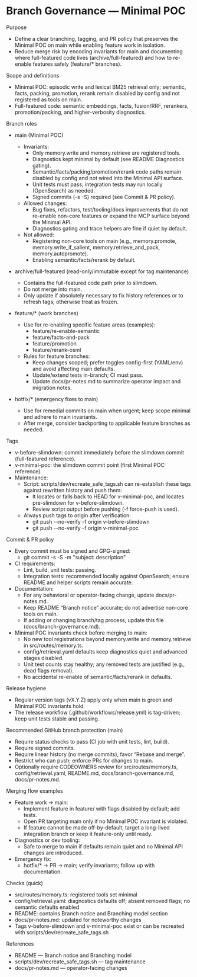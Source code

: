 # Branch Governance — Minimal POC

Purpose
- Define a clear branching, tagging, and PR policy that preserves the Minimal POC on main while enabling feature work in isolation.
- Reduce merge risk by encoding invariants for main and documenting where full-featured code lives (archive/full-featured) and how to re-enable features safely (feature/* branches).

Scope and definitions
- Minimal POC: episodic write and lexical BM25 retrieval only; semantic, facts, packing, promotion, rerank remain disabled by config and not registered as tools on main.
- Full-featured code: semantic embeddings, facts, fusion/RRF, rerankers, promotion/packing, and higher-verbosity diagnostics.

Branch roles
- main (Minimal POC)
  - Invariants:
    - Only memory.write and memory.retrieve are registered tools.
    - Diagnostics kept minimal by default (see README Diagnostics gating).
    - Semantic/facts/packing/promotion/rerank code paths remain disabled by config and not wired into the Minimal API surface.
    - Unit tests must pass; integration tests may run locally (OpenSearch) as needed.
    - Signed commits (-s -S) required (see Commit & PR policy).
  - Allowed changes:
    - Bug fixes, refactors, test/tooling/docs improvements that do not re-enable non-core features or expand the MCP surface beyond the Minimal API.
    - Diagnostics gating and trace helpers are fine if quiet by default.
  - Not allowed:
    - Registering non-core tools on main (e.g., memory.promote, memory.write_if_salient, memory.retrieve_and_pack, memory.autopromote).
    - Enabling semantic/facts/rerank by default.

- archive/full-featured (read-only/immutable except for tag maintenance)
  - Contains the full-featured code path prior to slimdown.
  - Do not merge into main.
  - Only update if absolutely necessary to fix history references or to refresh tags; otherwise treat as frozen.

- feature/* (work branches)
  - Use for re-enabling specific feature areas (examples):
    - feature/re-enable-semantic
    - feature/facts-and-pack
    - feature/promotion
    - feature/rerank-osml
  - Rules for feature branches:
    - Keep changes scoped; prefer toggles config-first (YAML/env) and avoid affecting main defaults.
    - Update/extend tests in-branch; CI must pass.
    - Update docs/pr-notes.md to summarize operator impact and migration notes.

- hotfix/* (emergency fixes to main)
  - Use for remedial commits on main when urgent; keep scope minimal and adhere to main invariants.
  - After merge, consider backporting to applicable feature branches as needed.

Tags
- v-before-slimdown: commit immediately before the slimdown commit (full-featured reference).
- v-minimal-poc: the slimdown commit point (first Minimal POC reference).
- Maintenance:
  - Script: scripts/dev/recreate_safe_tags.sh can re-establish these tags against rewritten history and push them:
    - It locates or falls back to HEAD for v-minimal-poc, and locates pre-slimdown for v-before-slimdown.
    - Review script output before pushing (-f force-push is used).
  - Always push tags to origin after verification:
    - git push --no-verify -f origin v-before-slimdown
    - git push --no-verify -f origin v-minimal-poc

Commit & PR policy
- Every commit must be signed and GPG-signed:
  - git commit -s -S -m "subject: description"
- CI requirements:
  - Lint, build, unit tests: passing.
  - Integration tests: recommended locally against OpenSearch; ensure README and helper scripts remain accurate.
- Documentation:
  - For any behavioral or operator-facing change, update docs/pr-notes.md.
  - Keep README “Branch notice” accurate; do not advertise non-core tools on main.
  - If adding or changing branch/tag process, update this file (docs/branch-governance.md).
- Minimal POC invariants check before merging to main:
  - No new tool registrations beyond memory.write and memory.retrieve in src/routes/memory.ts.
  - config/retrieval.yaml defaults keep diagnostics quiet and advanced stages disabled.
  - Unit test counts stay healthy; any removed tests are justified (e.g., dead flags removal).
  - No accidental re-enable of semantic/facts/rerank in defaults.

Release hygiene
- Regular version tags (vX.Y.Z) apply only when main is green and Minimal POC invariants hold.
- The release workflow (.github/workflows/release.yml) is tag-driven; keep unit tests stable and passing.

Recommended GitHub branch protection (main)
- Require status checks to pass (CI job with unit tests, lint, build).
- Require signed commits.
- Require linear history (no merge commits), favor “Rebase and merge”.
- Restrict who can push; enforce PRs for changes to main.
- Optionally require CODEOWNERS review for src/routes/memory.ts, config/retrieval.yaml, README.md, docs/branch-governance.md, docs/pr-notes.md.

Merging flow examples
- Feature work → main:
  - Implement feature in feature/<name> with flags disabled by default; add tests.
  - Open PR targeting main only if no Minimal POC invariant is violated.
  - If feature cannot be made off-by-default, target a long-lived integration branch or keep it feature-only until ready.
- Diagnostics or dev tooling:
  - Safe to merge to main if defaults remain quiet and no Minimal API changes are introduced.
- Emergency fix:
  - hotfix/* → PR → main; verify invariants; follow up with documentation.

Checks (quick)
- src/routes/memory.ts: registered tools set minimal
- config/retrieval.yaml: diagnostics defaults off; absent removed flags; no semantic defaults enabled
- README: contains Branch notice and Branching model section
- docs/pr-notes.md: updated for noteworthy changes
- Tags v-before-slimdown and v-minimal-poc exist or can be recreated with scripts/dev/recreate_safe_tags.sh

References
- README — Branch notice and Branching model
- scripts/dev/recreate_safe_tags.sh — tag maintenance
- docs/pr-notes.md — operator-facing changes
